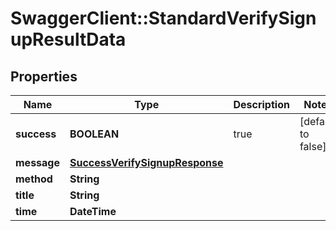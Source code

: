 # SwaggerClient::StandardVerifySignupResultData

## Properties
Name | Type | Description | Notes
------------ | ------------- | ------------- | -------------
**success** | **BOOLEAN** | true | [default to false]
**message** | [**SuccessVerifySignupResponse**](SuccessVerifySignupResponse.md) |  | 
**method** | **String** |  | 
**title** | **String** |  | 
**time** | **DateTime** |  | 


